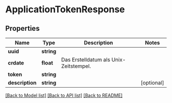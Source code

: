 # ApplicationTokenResponse

## Properties
Name | Type | Description | Notes
------------ | ------------- | ------------- | -------------
**uuid** | **string** |  | 
**crdate** | **float** | Das Erstelldatum als Unix-Zeitstempel. | 
**token** | **string** |  | 
**description** | **string** |  | [optional] 

[[Back to Model list]](../README.md#documentation-for-models) [[Back to API list]](../README.md#documentation-for-api-endpoints) [[Back to README]](../README.md)


